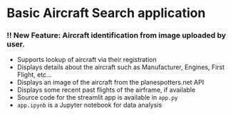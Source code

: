 # Basic Aircraft Search application
### !! New Feature: Aircraft identification from image uploaded by user.
- Supports lookup of aircraft via their registration
- Displays details about the aircraft such as Manufacturer, Engines, First Flight, etc...
- Displays an image of the aircraft from the planespotters.net API
- Displays some recent past flights of the airframe, if available
- Source code for the streamlit app is available in ```app.py```
- ```app.ipynb``` is a Jupyter notebook for data analysis
